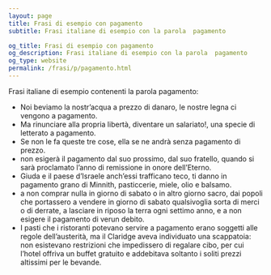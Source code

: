 ```yaml
---
layout: page
title: Frasi di esempio con pagamento 
subtitle: Frasi italiane di esempio con la parola  pagamento

og_title: Frasi di esempio con pagamento 
og_description: Frasi italiane di esempio con la parola  pagamento
og_type: website
permalink: /frasi/p/pagamento.html
---
```


Frasi italiane di esempio contenenti la parola pagamento:


- Noi beviamo la nostr’acqua a prezzo di danaro, le nostre legna ci vengono a pagamento.
- Ma rinunciare alla propria libertà, diventare un salariato!, una specie di letterato a pagamento.
- Se non le fa queste tre cose, ella se ne andrà senza pagamento di prezzo.
- non esigerà il pagamento dal suo prossimo, dal suo fratello, quando si sarà proclamato l’anno di remissione in onore dell’Eterno.
- Giuda e il paese d’Israele anch’essi trafficano teco, ti danno in pagamento grano di Minnith, pasticcerie, miele, olio e balsamo.
- a non comprar nulla in giorno di sabato o in altro giorno sacro, dai popoli che portassero a vendere in giorno di sabato qualsivoglia sorta di merci o di derrate, a lasciare in riposo la terra ogni settimo anno, e a non esigere il pagamento di verun debito.
- I pasti che i ristoranti potevano servire a pagamento erano soggetti alle regole dell’austerità, ma il Claridge aveva individuato una scappatoia: non esistevano restrizioni che impedissero di regalare cibo, per cui l’hotel offriva un buffet gratuito e addebitava soltanto i soliti prezzi altissimi per le bevande.
